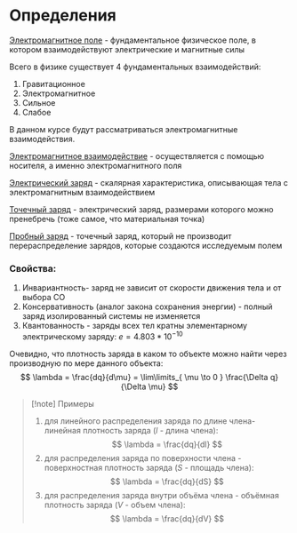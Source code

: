# Определения
<u>Электромагнитное поле</u> - фундаментальное физическое поле, в котором взаимодействуют электрические и магнитные силы

Всего в физике существует 4 фундаментальных взаимодействий:
1) Гравитационное
2) Электромагнитное
3) Сильное
4) Слабое

В данном курсе будут рассматриваться электромагнитные взаимодействия.

<u>Электромагнитное взаимодействие</u> - осуществляется с помощью носителя, а именно электромагнитного поля

<u>Электрический заряд</u> - скалярная характеристика, описывающая тела
c электромагнитным взаимодействием

<u>Точечный заряд</u> - электрический заряд, размерами которого можно пренебречь (тоже самое, что материальная точка)

<u>Пробный заряд</u> - точечный заряд, который не производит перераспределение зарядов, которые создаются исследуемым полем

### Свойства:
1) Инвариантность- заряд не зависит от скорости движения тела и от выбора СО
2) Консервативность (аналог закона сохранения энергии) - полный заряд изолированный системы не изменяется
3) Квантованность - заряды всех тел кратны элементарному электрическому заряду: $e = 4.803 * 10^{-10}$


Очевидно, что плотность заряда в каком то объекте можно найти через производную по мере данного объекта:
$$
\lambda = \frac{dq}{d\mu} = \lim\limits_{ \mu \to 0 } \frac{\Delta q}{\Delta \mu}
$$
>[!note] Примеры
>1) для линейного распределения заряда по длине члена- линейная плотность заряда ($l$ - длина члена):
>$$
>\lambda = \frac{dq}{dl}
>$$
>2) для распределения заряда по поверхности члена - поверхностная плотность заряда ($S$ - площадь члена):
>$$
>\lambda = \frac{dq}{dS}
>$$
>1) для распределения заряда внутри объёма члена - объёмная плотность заряда ($V$ - объем члена):
>$$
> \lambda = \frac{dq}{dV}
>$$





